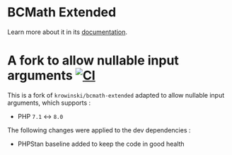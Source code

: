 BCMath Extended
==========

Learn more about it in its [documentation](https://github.com/krowinski/bcmath-extended).

A fork to allow nullable input arguments [![CI](https://github.com/gammadia/bcmath-extended-nullable/actions/workflows/ci.yaml/badge.svg)](https://github.com/gammadia/bcmath-extended-nullable/actions/workflows/ci.yaml)
==========

This is a fork of `krowinski/bcmath-extended` adapted to allow nullable input arguments, which supports :

* PHP `7.1` <-> `8.0`

The following changes were applied to the dev dependencies :

* PHPStan baseline added to keep the code in good health

